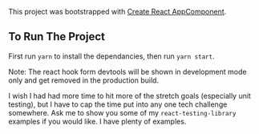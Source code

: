 This project was bootstrapped with [Create React AppComponent](https://github.com/facebook/create-react-app).

## To Run The Project

First run `yarn` to install the dependancies, then run `yarn start`.

Note: The react hook form devtools will be shown in development mode only and get removed in the production build. 

I wish I had had more time to hit more of the stretch goals (especially unit testing), but I have to cap the time put into any one tech challenge somewhere. Ask me to show you some of my `react-testing-library` examples if you would like. I have plenty of examples.
